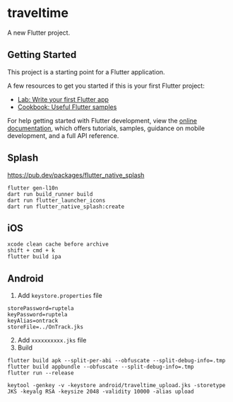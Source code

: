 # traveltime

A new Flutter project.

## Getting Started

This project is a starting point for a Flutter application.

A few resources to get you started if this is your first Flutter project:

- [Lab: Write your first Flutter app](https://docs.flutter.dev/get-started/codelab)
- [Cookbook: Useful Flutter samples](https://docs.flutter.dev/cookbook)

For help getting started with Flutter development, view the
[online documentation](https://docs.flutter.dev/), which offers tutorials,
samples, guidance on mobile development, and a full API reference.


## Splash

https://pub.dev/packages/flutter_native_splash

```
flutter gen-l10n
dart run build_runner build
dart run flutter_launcher_icons
dart run flutter_native_splash:create
```

## iOS 
```
xcode clean cache before archive
shift + cmd + k
flutter build ipa
```


## Android

1. Add `keystore.properties` file
```
storePassword=ruptela
keyPassword=ruptela
keyAlias=ontrack
storeFile=../OnTrack.jks
```

2. Add `xxxxxxxxxx.jks` file
3. Build
```
flutter build apk --split-per-abi --obfuscate --split-debug-info=.tmp
flutter build appbundle --obfuscate --split-debug-info=.tmp
flutter run --release
```


```
keytool -genkey -v -keystore android/traveltime_upload.jks -storetype JKS -keyalg RSA -keysize 2048 -validity 10000 -alias upload
```